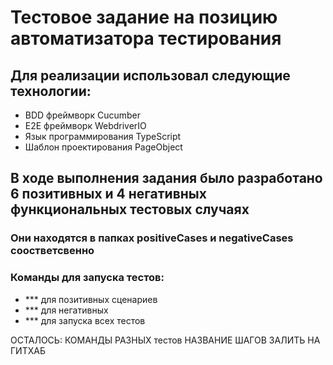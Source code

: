<!DOCTYPE html>
<html lang="en">
<head>
    <meta charset="UTF-8">
    <meta name="viewport" content="width=device-width, initial-scale=1.0">
    <title>Document</title>
</head>
<body>
    <h1>Тестовое задание на позицию автоматизатора тестирования</h1>
    <h2>Для реализации использовал следующие технологии:</h2>
    <ul>
        <li>BDD фреймворк Cucumber</li>
        <li>E2E фреймворк WebdriverIO</li>
        <li>Язык программирования TypeScript</li>
        <li>Шаблон проектирования PageObject</li>
    </ul>
    <h2>В ходе выполнения задания было разработано 6 позитивных и 4 негативных функциональных тестовых случаях</h2>
    <h3>Они находятся в папках positiveCases и negativeCases соостветсвенно</h3>
    <h3>Команды для запуска тестов:</h3>
    <ul>
        <li>*** для позитивных сценариев</li>
        <li>*** для негативных</li>
        <li>*** для запуска всех тестов</li>
    </ul>
</body>
</html>
ОСТАЛОСЬ:
КОМАНДЫ РАЗНЫХ тестов
НАЗВАНИЕ ШАГОВ
ЗАЛИТЬ НА ГИТХАБ